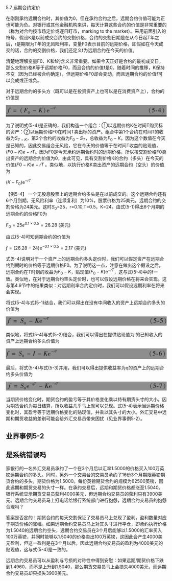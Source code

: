 5.7 远期合约定价

在刚刚承约远期合约时，其价值为0，但在承约合约之后，远期合约价值可能为正也可能为负。对银行或其他金融机构来讲，每天计算这些合约的价值是非常重要的（称为对合约按市场定价或逐日盯市，marking to the market）。采用前面引入的符号，假设K是以前成交合约的交割价格，合约的交割日期是在从今日起T年之后，r是期限为T年的无风险利率，变量F0表示目前的远期价格，即假如在今天成交的话，合约的交割价格，我们还定义f为远期合约在今天的价值。

清楚地理解变量F0、K和f的含义非常重要。如果今天正好是合约的最初成交日，那么交割价格K等于远期价格F0，而且合约的价值f是0。随着时间的推移，K保持不变（因为已经被合约确定），但远期价格F0却会变动，而且远期合约的价值f可以变成或正或负。

对于远期合约的多头方（既可以是在投资资产上也可以是在消费资产上），合约的价值是

![](images/2024-02-22-15-35-14.png)

为了说明式(5-4)是正确的，我们构造一个组合：①以远期价格K在时间T购买标的资产：②以远期价格F0在时间T卖出标的资产。组合中第1个合约在时间T的收益为$`S_{T-K}`$，第2个合约的收益为$`F_0-S_T`$，总收益为$`F_0-K`$。因为这个数值在今天是已知的，因此交易组合无风险，它在今天的价值等于在时间T收益的贴现值，$`(F0-K)e-rT`$。因为F0是今天承约远期合约时的远期价格，所以按交割价格F0卖出资产的远期合约价值为0，由此可见，具有交割价格K的合约（多头）在今天的价值$`(F0-K)e-rT`$ 。类似地，以执行价格K卖出资产的远期合约（空头）的价值为

$`\left(K-F_0\right) \mathrm{e}^{-r T}`$

【例5-4】 一个无股息股票上的远期合约多头是在以前成交的。这个远期合约还有6个月到期。无风险利率（连续复利）为10%，股票价格为25美元，远期合约的交割价格为24美元。这时$`S_0`$=25，r=0.10,T=0.5，K=24。由式(5-1)得出6个月期的远期合约的价格F0为

$`F_0=25 e^{0.1 \times 0.5}=26.28 \text { (美元) }`$

由式(5-4)可知远期合约的价值为

$`f=(26.28-24) \mathrm{e}^{-0.1 \times 0.5}=2.17 \text { (美元) }`$

式(5-4)说明对于一个资产上的远期合约多头定价时，我们可以假定资产在远期合约到期时的价格等于远期价格F0。为了说明这一点，注意在做出这个假设之后，远期合约在T时刻的收益为$`F_0-K`$，贴现值$`\left(F_0-K\right) \mathrm{e}^{-r T}`$，这与式(5-4)中的f一致。类似地，在对于远期合约空头定价时，也可以假设远期价格在将来会实现。这与第4.9节中的结果类似：对远期利率合约定价时，我们可以假设远期利率在将来会实现。

将式(5-4)与式(5-1)结合，我们可以得出在没有中间收入的资产上远期合约多头的价值为

![](images/2024-02-22-15-46-43.png)

类似地，将式(5-4)与式(5-2)结合，我们可以得出在提供贴现值为I的已知收入的资产上远期合约多头价值为

![](images/2024-02-22-15-47-06.png)

最后，将式(5-4)与式(5-3)并用，我们可以得出提供收益率为q的资产上的远期合约多头价值为

![](images/2024-02-22-15-47-27.png)

当期货价格变化时，期货合约的盈亏等于其价格变化乘以持有期货头寸的大小。因为期货合约为每日结算，所以收益几乎马上就可以兑现。式(5-4)表示当远期价格变化时，其盈亏等于远期价格变化的贴现值，并乘以其头寸的大小。外汇交易中远期和期货收益的差别可能会给外汇交易员带来困扰（见业界事例5-2）。

## 业界事例5-2

## 是系统错误吗

家银行的一名外汇交易员承约了一个在3个月后以汇率1.5000的价格买入100万英镑远期合约的多头。同时，另外一个交易台的交易员承约了16份3个月期限英镑期货合约的多头，期货价格为1.5000。每份英镑期货合约的规模为62500英镑，因此远期和期货交易的头寸一样。在承约交易后，远期和期货价格都涨至1.5040。银行系统显示期货交易员获利4000美元，但远期合约交易员的获利只有3900美元。远期合约交易员马上打电话给银行系统部门进行抱怨，远期合约交易员的抱怨合理吗？

答案是否定的！期货合约的每天交割保证了交易员马上兑现了盈利，盈利数量对应于期货价格的涨幅。如果远期合约交易员马上对其头寸进行平仓，即承约执行价格为1.5040的远期合约空头，远期合约交易员在3个月后能够以1.5000的汇率买入100万英镑，并同时能够以1.5040的价格卖出100万英镑，这因此会产生4000美元盈利，但这一盈利是在3个月以后。因此远期合约交易员的盈利为4000美元的贴现值，这与式(5-4)是一致的。

远期合约交易员可以从盈利与亏损的对称性中得到安慰：如果远期/期货价格下跌到1.4960，而不是上升到1.5040，那么期货交易员马上会损失4000美元，而远期合约交易员却只损失3900美元。